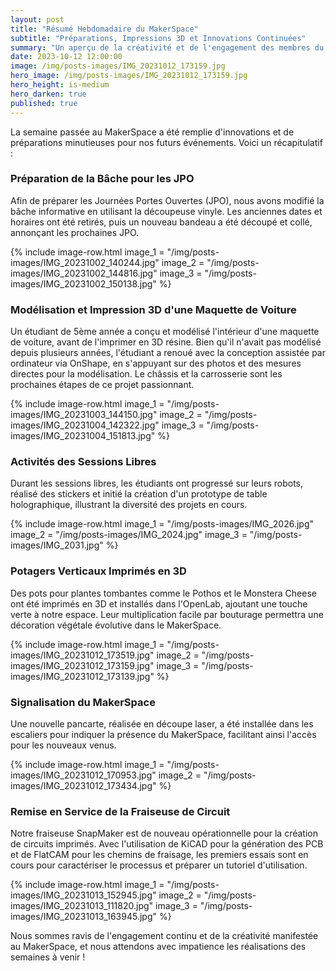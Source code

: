 ```yaml
---
layout: post
title: "Résumé Hebdomadaire du MakerSpace"
subtitle: "Préparations, Impressions 3D et Innovations Continuées"
summary: "Un aperçu de la créativité et de l'engagement des membres du MakerSpace dans divers projets et préparatifs."
date: 2023-10-12 12:00:00
image: /img/posts-images/IMG_20231012_173159.jpg
hero_image: /img/posts-images/IMG_20231012_173159.jpg
hero_height: is-medium
hero_darken: true
published: true
---
```


La semaine passée au MakerSpace a été remplie d'innovations et de préparations minutieuses pour nos futurs événements. Voici un récapitulatif :

### Préparation de la Bâche pour les JPO

Afin de préparer les Journées Portes Ouvertes (JPO), nous avons modifié la bâche informative en utilisant la découpeuse vinyle. Les anciennes dates et horaires ont été retirés, puis un nouveau bandeau a été découpé et collé, annonçant les prochaines JPO.

{% include image-row.html 
image_1 = "/img/posts-images/IMG_20231002_140244.jpg" 
image_2 = "/img/posts-images/IMG_20231002_144816.jpg" 
image_3 = "/img/posts-images/IMG_20231002_150138.jpg" 
%}

### Modélisation et Impression 3D d'une Maquette de Voiture

Un étudiant de 5ème année a conçu et modélisé l'intérieur d'une maquette de voiture, avant de l'imprimer en 3D résine. Bien qu'il n'avait pas modélisé depuis plusieurs années, l'étudiant a renoué avec la conception assistée par ordinateur via OnShape, en s'appuyant sur des photos et des mesures directes pour la modélisation. Le châssis et la carrosserie sont les prochaines étapes de ce projet passionnant.

{% include image-row.html 
image_1 = "/img/posts-images/IMG_20231003_144150.jpg" 
image_2 = "/img/posts-images/IMG_20231004_142322.jpg" 
image_3 = "/img/posts-images/IMG_20231004_151813.jpg" 
%}

### Activités des Sessions Libres

Durant les sessions libres, les étudiants ont progressé sur leurs robots, réalisé des stickers et initié la création d'un prototype de table holographique, illustrant la diversité des projets en cours.

{% include image-row.html 
image_1 = "/img/posts-images/IMG_2026.jpg" 
image_2 = "/img/posts-images/IMG_2024.jpg" 
image_3 = "/img/posts-images/IMG_2031.jpg" 
%}

### Potagers Verticaux Imprimés en 3D

Des pots pour plantes tombantes comme le Pothos et le Monstera Cheese ont été imprimés en 3D et installés dans l'OpenLab, ajoutant une touche verte à notre espace. Leur multiplication facile par bouturage permettra une décoration végétale évolutive dans le MakerSpace.

{% include image-row.html 
image_1 = "/img/posts-images/IMG_20231012_173519.jpg" 
image_2 = "/img/posts-images/IMG_20231012_173159.jpg" 
image_3 = "/img/posts-images/IMG_20231012_173139.jpg" 
%}

### Signalisation du MakerSpace

Une nouvelle pancarte, réalisée en découpe laser, a été installée dans les escaliers pour indiquer la présence du MakerSpace, facilitant ainsi l'accès pour les nouveaux venus.

{% include image-row.html 
image_1 = "/img/posts-images/IMG_20231012_170953.jpg" 
image_2 = "/img/posts-images/IMG_20231012_173434.jpg" 
%}

### Remise en Service de la Fraiseuse de Circuit

Notre fraiseuse SnapMaker est de nouveau opérationnelle pour la création de circuits imprimés. Avec l'utilisation de KiCAD pour la génération des PCB et de FlatCAM pour les chemins de fraisage, les premiers essais sont en cours pour caractériser le processus et préparer un tutoriel d'utilisation.

{% include image-row.html 
image_1 = "/img/posts-images/IMG_20231013_152945.jpg" 
image_2 = "/img/posts-images/IMG_20231013_111820.jpg" 
image_3 = "/img/posts-images/IMG_20231013_163945.jpg" 
%}

Nous sommes ravis de l'engagement continu et de la créativité manifestée au MakerSpace, et nous attendons avec impatience les réalisations des semaines à venir !
